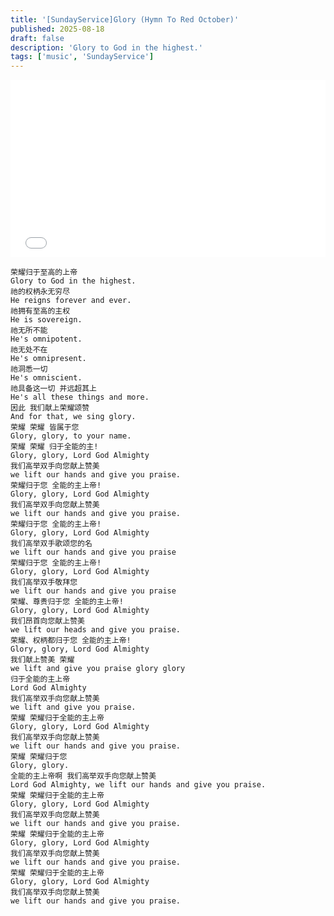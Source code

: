 ```yaml
---
title: '[SundayService]Glory (Hymn To Red October)'
published: 2025-08-18
draft: false
description: 'Glory to God in the highest.'
tags: ['music', 'SundayService']
---
```

<div style="width: 100%; position: relative; padding-top: 56.25%;">
  <iframe 
    src="../../ArtPlayer.html?videoUrl=https://archive.org/download/sundayservice-glory-hymn-to-red-october/%5BSundayService%5DGlory%20%28Hymn%20To%20Red%20October%29.mp4"
    style="position: absolute; top: 0; left: 0; width: 100%; height: 100%; border: none;"
    frameborder="0">
  </iframe>
</div>


```
荣耀归于至高的上帝
Glory to God in the highest.
祂的权柄永无穷尽
He reigns forever and ever.
祂拥有至高的主权
He is sovereign.
祂无所不能
He's omnipotent.
祂无处不在
He's omnipresent.
祂洞悉一切
He's omniscient.
祂具备这一切 并远超其上
He's all these things and more.
因此 我们献上荣耀颂赞
And for that, we sing glory.
荣耀 荣耀 皆属于您
Glory, glory, to your name.
荣耀 荣耀 归于全能的主!
Glory, glory, Lord God Almighty
我们高举双手向您献上赞美
we lift our hands and give you praise.
荣耀归于您 全能的主上帝!
Glory, glory, Lord God Almighty
我们高举双手向您献上赞美
we lift our hands and give you praise.
荣耀归于您 全能的主上帝!
Glory, glory, Lord God Almighty
我们高举双手歌颂您的名
we lift our hands and give you praise
荣耀归于您 全能的主上帝!
Glory, glory, Lord God Almighty
我们高举双手敬拜您
we lift our hands and give you praise
荣耀、尊贵归于您 全能的主上帝!
Glory, glory, Lord God Almighty
我们昂首向您献上赞美
we lift our heads and give you praise.
荣耀、权柄都归于您 全能的主上帝!
Glory, glory, Lord God Almighty
我们献上赞美 荣耀
we lift and give you praise glory glory
归于全能的主上帝
Lord God Almighty
我们高举双手向您献上赞美
we lift and give you praise.
荣耀 荣耀归于全能的主上帝
Glory, glory, Lord God Almighty
我们高举双手向您献上赞美
we lift our hands and give you praise.
荣耀 荣耀归于您
Glory, glory.
全能的主上帝啊 我们高举双手向您献上赞美
Lord God Almighty, we lift our hands and give you praise.
荣耀 荣耀归于全能的主上帝
Glory, glory, Lord God Almighty
我们高举双手向您献上赞美
we lift our hands and give you praise.
荣耀 荣耀归于全能的主上帝
Glory, glory, Lord God Almighty
我们高举双手向您献上赞美
we lift our hands and give you praise.
荣耀 荣耀归于全能的主上帝
Glory, glory, Lord God Almighty
我们高举双手向您献上赞美
we lift our hands and give you praise.
```